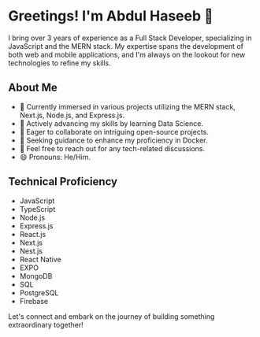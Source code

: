 # Greetings! I'm Abdul Haseeb 👋

I bring over 3 years of experience as a Full Stack Developer, specializing in JavaScript and the MERN stack. My expertise spans the development of both web and mobile applications, and I'm always on the lookout for new technologies to refine my skills.

## About Me

- 🔭 Currently immersed in various projects utilizing the MERN stack, Next.js, Node.js, and Express.js.
- 🌱 Actively advancing my skills by learning Data Science.
- 👯 Eager to collaborate on intriguing open-source projects.
- 🤔 Seeking guidance to enhance my proficiency in Docker.
- 💬 Feel free to reach out for any tech-related discussions.
- 😄 Pronouns: He/Him.

## Technical Proficiency

- JavaScript
- TypeScript
- Node.js
- Express.js
- React.js
- Next.js
- Nest.js
- React Native
- EXPO
- MongoDB
- SQL
- PostgreSQL
- Firebase

Let's connect and embark on the journey of building something extraordinary together!

